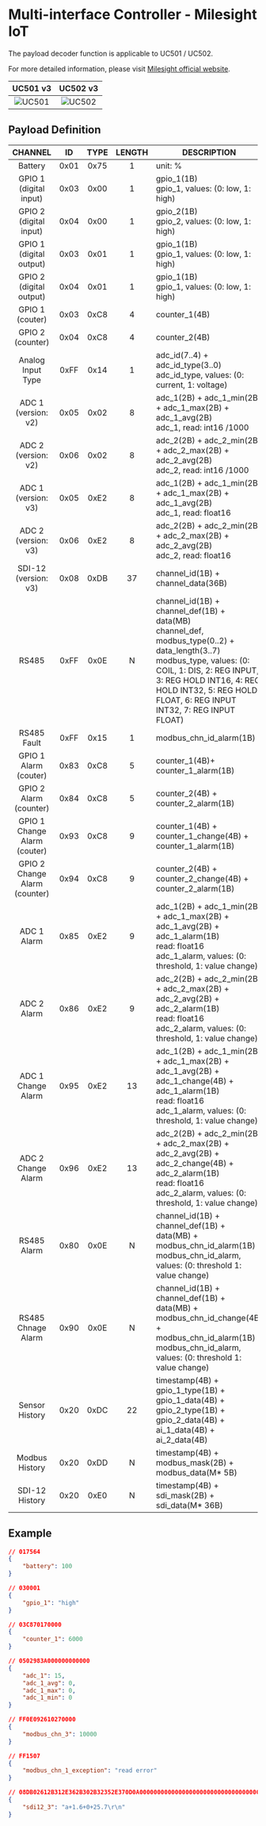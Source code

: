# Multi-interface Controller - Milesight IoT

The payload decoder function is applicable to UC501 / UC502.

For more detailed information, please visit [Milesight official website](https://www.milesight-iot.com).

|       UC501 v3       |       UC502 v3       |
| :------------------: | :------------------: |
| ![UC501](UC501_v3.png) | ![UC502](UC502_v3.png) |

## Payload Definition

|              CHANNEL              |  ID  | TYPE | LENGTH | DESCRIPTION                                                                                                                                                                                                                                                    |
| :--------------------------------: | :--: | :--: | :----: | -------------------------------------------------------------------------------------------------------------------------------------------------------------------------------------------------------------------------------------------------------------- |
|              Battery              | 0x01 | 0x75 |   1   | unit: %                                                                                                                                                                                                                                                        |
|    GPIO 1<br />(digital input)    | 0x03 | 0x00 |   1   | gpio_1(1B)<br />gpio_1, values: (0: low, 1: high)                                                                                                                                                                                                              |
|    GPIO 2<br />(digital input)    | 0x04 | 0x00 |   1   | gpio_2(1B)<br />gpio_2, values: (0: low, 1: high)                                                                                                                                                                                                              |
|    GPIO 1<br />(digital output)    | 0x03 | 0x01 |   1   | gpio_1(1B)<br />gpio_1, values: (0: low, 1: high)                                                                                                                                                                                                              |
|    GPIO 2<br />(digital output)    | 0x04 | 0x01 |   1   | gpio_1(1B)<br />gpio_1, values: (0: low, 1: high)                                                                                                                                                                                                              |
|        GPIO 1<br />(couter)        | 0x03 | 0xC8 |   4   | counter_1(4B)                                                                                                                                                                                                                                                  |
|       GPIO 2<br />(counter)       | 0x04 | 0xC8 |   4   | counter_2(4B)                                                                                                                                                                                                                                                  |
|         Analog Input Type         | 0xFF | 0x14 |   1   | adc_id(7..4) + adc_id_type(3..0)<br />adc_id_type, values: (0: current, 1: voltage)                                                                                                                                                                            |
|      ADC 1<br />(version: v2)      | 0x05 | 0x02 |   8   | adc_1(2B) + adc_1_min(2B) + adc_1_max(2B) + adc_1_avg(2B)<br />adc_1, read: int16 /1000                                                                                                                                                                        |
|      ADC 2<br />(version: v2)      | 0x06 | 0x02 |   8   | adc_2(2B) + adc_2_min(2B) + adc_2_max(2B) + adc_2_avg(2B)<br />adc_2, read: int16 /1000                                                                                                                                                                        |
|      ADC 1<br />(version: v3)      | 0x05 | 0xE2 |   8   | adc_1(2B) + adc_1_min(2B) + adc_1_max(2B) + adc_1_avg(2B)<br />adc_1, read: float16                                                                                                                                                                            |
|      ADC 2<br />(version: v3)      | 0x06 | 0xE2 |   8   | adc_2(2B) + adc_2_min(2B) + adc_2_max(2B) + adc_2_avg(2B)<br />adc_2, read: float16                                                                                                                                                                            |
|     SDI-12<br />(version: v3)     | 0x08 | 0xDB |   37   | channel_id(1B) + channel_data(36B)                                                                                                                                                                                                                             |
|               RS485               | 0xFF | 0x0E |   N   | channel_id(1B) + channel_def(1B) + data(MB)<br />channel_def, modbus_type(0..2) + data_length(3..7)<br />modbus_type, values: (0: COIL, 1: DIS, 2: REG INPUT, 3: REG HOLD INT16, 4: REG HOLD INT32, 5: REG HOLD FLOAT, 6: REG INPUT INT32, 7: REG INPUT FLOAT) |
|            RS485 Fault            | 0xFF | 0x15 |   1   | modbus_chn_id_alarm(1B)                                                                                                                                                                                                                                        |
|     GPIO 1 Alarm<br />(couter)     | 0x83 | 0xC8 |   5   | counter_1(4B)+ counter_1_alarm(1B)                                                                                                                                                                                                                             |
|    GPIO 2 Alarm<br />(counter)    | 0x84 | 0xC8 |   5   | counter_2(4B) + counter_2_alarm(1B)                                                                                                                                                                                                                            |
| GPIO 1 Change Alarm<br />(couter) | 0x93 | 0xC8 |   9   | counter_1(4B) + counter_1_change(4B) + counter_1_alarm(1B)                                                                                                                                                                                                     |
| GPIO 2 Change Alarm<br />(counter) | 0x94 | 0xC8 |   9   | counter_2(4B) + counter_2_change(4B) + counter_2_alarm(1B)                                                                                                                                                                                                     |
|            ADC 1 Alarm            | 0x85 | 0xE2 |   9   | adc_1(2B) + adc_1_min(2B) + adc_1_max(2B) + adc_1_avg(2B) + adc_1_alarm(1B)<br />read: float16<br />adc_1_alarm, values: (0: threshold, 1: value change)                                                                                                       |
|            ADC 2 Alarm            | 0x86 | 0xE2 |   9   | adc_2(2B) + adc_2_min(2B) + adc_2_max(2B) + adc_2_avg(2B) + adc_2_alarm(1B)<br />read: float16<br />adc_2_alarm, values: (0: threshold, 1: value change)                                                                                                       |
|         ADC 1 Change Alarm         | 0x95 | 0xE2 |   13   | adc_1(2B) + adc_1_min(2B) + adc_1_max(2B) + adc_1_avg(2B) + adc_1_change(4B) + adc_1_alarm(1B)<br />read: float16<br />adc_1_alarm, values: (0: threshold, 1: value change)                                                                                    |
|         ADC 2 Change Alarm         | 0x96 | 0xE2 |   13   | adc_2(2B) + adc_2_min(2B) + adc_2_max(2B) + adc_2_avg(2B) + adc_2_change(4B) + adc_2_alarm(1B)<br />read: float16<br />adc_2_alarm, values: (0: threshold, 1: value change)                                                                                    |
|            RS485 Alarm            | 0x80 | 0x0E |   N   | channel_id(1B) + channel_def(1B) + data(MB) + modbus_chn_id_alarm(1B)<br />modbus_chn_id_alarm, values: (0: threshold 1: value change)                                                                                                                         |
|         RS485 Chnage Alarm         | 0x90 | 0x0E |   N   | channel_id(1B) + channel_def(1B) + data(MB) + modbus_chn_id_change(4B) + modbus_chn_id_alarm(1B)<br />modbus_chn_id_alarm, values: (0: threshold 1: value change)                                                                                              |
|           Sensor History           | 0x20 | 0xDC |   22   | timestamp(4B) + gpio_1_type(1B) + gpio_1_data(4B) + gpio_2_type(1B) + gpio_2_data(4B) + ai_1_data(4B) + ai_2_data(4B)                                                                                                                                          |
|           Modbus History           | 0x20 | 0xDD |   N   | timestamp(4B) + modbus_mask(2B) + modbus_data(M\* 5B)                                                                                                                                                                                                          |
|           SDI-12 History           | 0x20 | 0xE0 |   N   | timestamp(4B) + sdi_mask(2B) + sdi_data(M\* 36B)                                                                                                                                                                                                               |

## Example

```json
// 017564
{
    "battery": 100
}

// 030001
{
    "gpio_1": "high"
}

// 03C870170000
{
    "counter_1": 6000
}

// 0502983A000000000000
{
    "adc_1": 15,
    "adc_1_avg": 0,
    "adc_1_max": 0,
    "adc_1_min": 0
}

// FF0E092610270000
{
    "modbus_chn_3": 10000
}

// FF1507
{
    "modbus_chn_1_exception": "read error"
}

// 08DB02612B312E362B302B32352E370D0A00000000000000000000000000000000000000000000
{
    "sdi12_3": "a+1.6+0+25.7\r\n"
}
```
